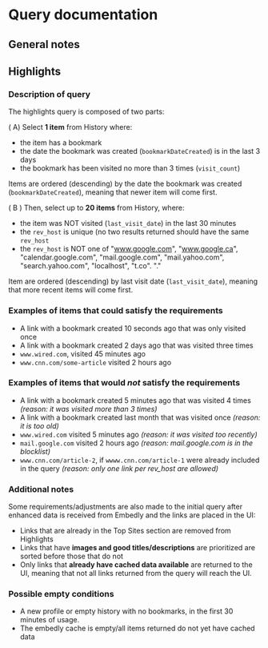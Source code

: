 # Query documentation

## General notes

## Highlights

### Description of query

The highlights query is composed of two parts:

( A) Select **1 item** from History where:

* the item has a bookmark
* the date the bookmark was created (`bookmarkDateCreated`) is in the last 3 days
* the bookmark has been visited no more than 3 times (`visit_count`)

Items are ordered (descending) by the date the bookmark was created (`bookmarkDateCreated`), meaning that newer item will come first.

( B ) Then, select up to **20 items** from History, where:

* the item was NOT visited (`last_visit_date`) in the last 30 minutes
* the `rev_host` is unique (no two results returned should have the same `rev_host`
* the `rev_host` is NOT one of "www.google.com", "www.google.ca", "calendar.google.com", "mail.google.com", "mail.yahoo.com", "search.yahoo.com", "localhost", "t.co". "."

Item are ordered (descending) by last visit date (`last_visit_date`), meaning that more recent items will come first.

### Examples of items that could satisfy the requirements

* A link with a bookmark created 10 seconds ago that was only visited once
* A link with a bookmark created 2 days ago that was visited three times
* `www.wired.com`, visited 45 minutes ago
* `www.cnn.com/some-article` visited 2 hours ago

### Examples of items that would *not* satisfy the requirements

* A link with a bookmark created 5 minutes ago that was visited 4 times *(reason: it was visited more than 3 times)*
* A link with a bookmark created last month that was visited once *(reason: it is too old)*
* `www.wired.com` visited 5 minutes ago *(reason: it was visited too recently)*
* `mail.google.com` visited 2 hours ago *(reason: mail.google.com is in the blocklist)*
* `www.cnn.com/article-2`, if `wwww.cnn.com/article-1` were already included in the query *(reason: only one link per rev_host are allowed)*

### Additional notes

Some requirements/adjustments are also made to the initial query after enhanced data is received from Embedly and the links are placed in the UI:

* Links that are already in the Top Sites section are removed from Highlights
* Links that have **images and good titles/descriptions** are prioritized are sorted before those that do not
* Only links that **already have cached data available** are returned to the UI, meaning that not all links returned from the query will reach the UI.

### Possible empty conditions

* A new profile or empty history with no bookmarks, in the first 30 minutes of usage.
* The embedly cache is empty/all items returned do not yet have cached data
